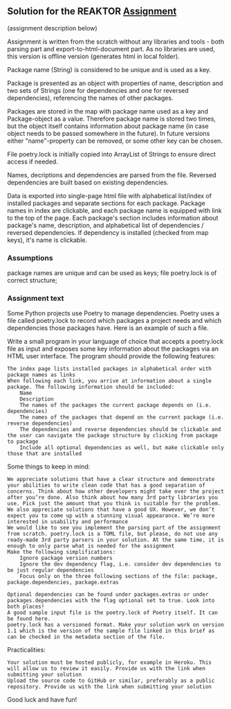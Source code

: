 ## Solution for the REAKTOR [Assignment](https://www.reaktor.com/assignment-fall-2022-developers/) 
(assignment description below)

Assignment is written from the scratch without any libraries and tools - both parsing part and export-to-html-document part. 
As no libraries are used, this version is offline version (generates html in local folder). 

Package name  (String) is considered to be unique and is used as a key. 

Package is presented as an object with properties of name, description and two sets of Strings (one for dependencies and one for reversed dependencies), referencing the names of other packages. 

Packages are stored in the map with package name used as a key and Package-object as a value. Therefore package name is stored two times, but the object itself contains information about package name (in case object needs to be passed somewhere in the future). In future versions either "name"-property can be removed, or some other key can be chosen. 

File poetry.lock is initially copied into ArrayList of Strings to ensure direct access if needed. 

Names, decriptions and dependencies are parsed from the file. Reversed dependencies are built based on existing dependencies. 

Data is exported into single-page html file with alphabetical list/index of installed packages and separate sections for each package. 
Package names in index are clickable, and each package name is equipped with link to the top of the page. 
Each package's section includes information about package's name, description, and alphabetical list of dependencies / reversed dependencies. 
If dependency is installed (checked from map keys), it's name is clickable. 

<h3>Assumptions</h3>
package names are unique and can be used as keys; file poetry.lock is of correct structure; 

<h3>Assignment text</h3>

Some Python projects use Poetry to manage dependencies. Poetry uses a file called poetry.lock to record which packages a project needs and which dependencies those packages have. Here is an example of such a file.

Write a small program in your language of choice that accepts a poetry.lock file as input and exposes some key information about the packages via an HTML user interface. The program should provide the following features:

    The index page lists installed packages in alphabetical order with package names as links
    When following each link, you arrive at information about a single package. The following information should be included:
        Name
        Description
        The names of the packages the current package depends on (i.e. dependencies)
        The names of the packages that depend on the current package (i.e. reverse dependencies)
        The dependencies and reverse dependencies should be clickable and the user can navigate the package structure by clicking from package to package
        Include all optional dependencies as well, but make clickable only those that are installed

Some things to keep in mind:

    We appreciate solutions that have a clear structure and demonstrate your abilities to write clean code that has a good separation of concerns. Think about how other developers might take over the project after you’re done. Also think about how many 3rd party libraries you use. Pick just the amount that you think is suitable for the problem.
    We also appreciate solutions that have a good UX. However, we don’t expect you to come up with a stunning visual appearance. We’re more interested in usability and performance
    We would like to see you implement the parsing part of the assignment from scratch. poetry.lock is a TOML file, but please, do not use any ready-made 3rd party parsers in your solution. At the same time, it is enough to only parse what is needed for the assignment
    Make the following simplifications:
        Ignore package version numbers
        Ignore the dev dependency flag, i.e. consider dev dependencies to be just regular dependencies
        Focus only on the three following sections of the file: package, package.dependencies, package.extras

    Optional dependencies can be found under packages.extras or under packages.dependencies with the flag optional set to true. Look into both places!
    A good sample input file is the poetry.lock of Poetry itself. It can be found here.
    poetry.lock has a versioned format. Make your solution work on version 1.1 which is the version of the sample file linked in this brief as can be checked in the metadata section of the file.

Practicalities:

    Your solution must be hosted publicly, for example in Heroku. This will allow us to review it easily. Provide us with the link when submitting your solution
    Upload the source code to GitHub or similar, preferably as a public repository. Provide us with the link when submitting your solution

Good luck and have fun!
